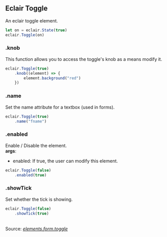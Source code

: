 ## Eclair Toggle
An eclair toggle element.
```javascript
let on = eclair.State(true)
eclair.Toggle(on)
```
### .knob
This function allows you to access the toggle's knob as a means modify it.
```javascript
eclair.Toggle(true)
    .knob((element) => {
        element.background("red")
    })
```
### .name
Set the name attribute for a textbox (used in forms).
```javascript
eclair.Toggle(true)
    .name("fname")
```
### .enabled
Enable / Disable the element.
<br/>**args**:
- enabled: If true, the user can modify this element.
```javascript
eclair.Toggle(false)
    .enabled(true)
```
### .showTick
Set whether the tick is showing.    
```javascript
eclair.Toggle(false)
    .showTick(true)
```

<br/>Source: [_elements.form.toggle_](https://github.com/SamGarlick/Eclair/tree/main/src/elements/form/toggle.js)